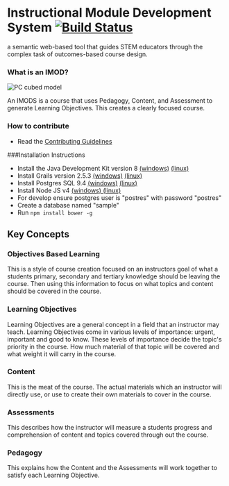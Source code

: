 Instructional Module Development System [![Build Status](https://travis-ci.org/IMOD-ASU/imod.svg?branch=master)](https://travis-ci.org/IMOD-ASU/imod)
====

a semantic web-based tool that guides STEM educators through the complex task of outcomes-based course design.

### What is an IMOD?
![PC cubed model](http://imod-asu.weebly.com/uploads/2/9/6/3/29635095/1400168368.jpg "PC cubed model")

An IMODS is a course that uses Pedagogy, Content, and Assessment to generate Learning Objectives. This creates a clearly focused course.

### How to contribute
- Read the [Contributing Guidelines](https://github.com/IMOD-ASU/imod/blob/master/CONTRIBUTING.md)

###Installation Instructions
* Install the Java Development Kit version 8
[(windows)](http://www.oracle.com/technetwork/java/javase/downloads/jdk8-downloads-2133151.html)
[(linux)](http://openjdk.java.net/install/)
* Install Grails version 2.5.3
[(windows)](http://grails.org/doc/latest/guide/gettingStarted.html#requirements)
[(linux)](http://gvmtool.net/)
* Install Postgres SQL 9.4 [(windows)](http://www.postgresql.org/download/windows/)
[(linux)](https://help.ubuntu.com/community/PostgreSQL)
* Install Node JS v4 [(windows) (linux)](https://nodejs.org/en/download/)
* For develop ensure postgres user is "postres" with password "postres"
* Create a database named "sample"
* Run `npm install bower -g`

## Key Concepts

### Objectives Based Learning
This is a style of course creation focused on an instructors goal of what a students primary, secondary and tertiary knowledge should be leaving the course. Then using this information to focus on what topics and content should be covered in the course.

### Learning Objectives
Learning Objectives are a general concept in a field that an instructor may teach.
Learning Objectives come in various levels of importance: urgent, important and good to know.
These levels of importance decide the topic's priority in the course.
How much material of that topic will be covered and what weight it will carry in the course.

### Content
This is the meat of the course.
The actual materials which an instructor will directly use, or use to create their own materials to cover in the course.

### Assessments
This describes how the instructor will measure a students progress and comprehension of content and topics covered through out the course.

### Pedagogy
This explains how the Content and the Assessments will work together to satisfy each Learning Objective.
